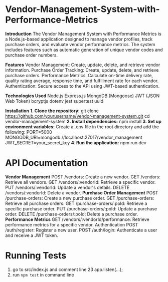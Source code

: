 # Vendor-Management-System-with-Performance-Metrics

**Introduction**
The Vendor Management System with Performance Metrics is a Node.js-based application designed to manage vendor profiles, track purchase orders, and evaluate vendor performance metrics. The system includes features such as automatic generation of unique vendor codes and purchase order numbers.

**Features**
Vendor Management: Create, update, delete, and retrieve vendor information.
Purchase Order Tracking: Create, update, delete, and retrieve purchase orders.
Performance Metrics: Calculate on-time delivery rate, quality rating average, response time, and fulfillment rate for each vendor.
Authentication: Secure access to the API using JWT-based authentication.

**Technologies Used**
Node.js
Express.js
MongoDB (Mongoose)
JWT (JSON Web Token)
bcryptjs
dotenv
jest
supertest
uuid

**Installation**
**1. Clone the repository:**
   git clone https://github.com/yourusername/vendor-management-system.git
   cd vendor-management-system
**2. Install dependencies:**
   npm install
**3. Set up environment variables:**
    Create a .env file in the root directory and add the following:
    PORT=5000
    MONGODB_URI=mongodb://localhost:27017/vendor_management
    JWT_SECRET=your_secret_key
**4. Run the application:**
     npm run dev
     
# API Documentation

**Vendor Management**
POST /vendors: Create a new vendor.
GET /vendors: Retrieve all vendors.
GET /vendors/:vendorId: Retrieve a specific vendor.
PUT /vendors/:vendorId: Update a vendor's details.
DELETE /vendors/:vendorId: Delete a vendor.
**Purchase Order Management**
POST /purchase-orders: Create a new purchase order.
GET /purchase-orders: Retrieve all purchase orders.
GET /purchase-orders/:poId: Retrieve a specific purchase order.
PUT /purchase-orders/:poId: Update a purchase order.
DELETE /purchase-orders/:poId: Delete a purchase order.
**Performance Metrics**
GET /vendors/:vendorId/performance: Retrieve performance metrics for a specific vendor.
Authentication
POST /auth/register: Register a new user.
POST /auth/login: Authenticate a user and receive a JWT token.

# Running Tests
1. go to src/index.js and comment line 23 app.listen(...);
2. run `npm test` in command line



